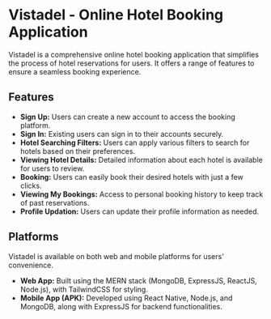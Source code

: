 # Vistadel - Online Hotel Booking Application

Vistadel is a comprehensive online hotel booking application that simplifies the process of hotel reservations for users. It offers a range of features to ensure a seamless booking experience.

## Features

- **Sign Up:** Users can create a new account to access the booking platform.
- **Sign In:** Existing users can sign in to their accounts securely.
- **Hotel Searching Filters:** Users can apply various filters to search for hotels based on their preferences.
- **Viewing Hotel Details:** Detailed information about each hotel is available for users to review.
- **Booking:** Users can easily book their desired hotels with just a few clicks.
- **Viewing My Bookings:** Access to personal booking history to keep track of past reservations.
- **Profile Updation:** Users can update their profile information as needed.

## Platforms

Vistadel is available on both web and mobile platforms for users' convenience.

- **Web App:** Built using the MERN stack (MongoDB, ExpressJS, ReactJS, Node.js), with TailwindCSS for styling.
- **Mobile App (APK):** Developed using React Native, Node.js, and MongoDB, along with ExpressJS for backend functionalities.


